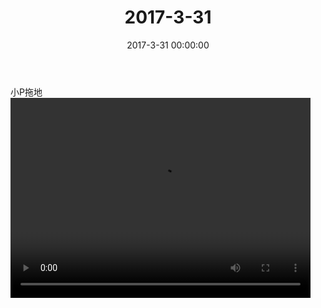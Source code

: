 ﻿---
title: "2017-3-31"
date: 2017-3-31 00:00:00
tags: 视频
categories: 爸爸
---
小P拖地
<video src="http://oy07drb41.bkt.clouddn.com/fadeac53709e31edf144ee62d39d977b.mp4" width="480" height="320" controls>
your browser does not support the video tag
</video>
